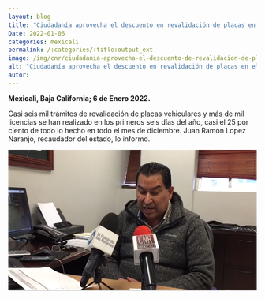 ```yaml
---
layout: blog
title: "Ciudadanía aprovecha el descuento en revalidación de placas en el arranque de enero de 2022"
Date: 2022-01-06
categories: mexicali
permalink: /:categories/:title:output_ext
image: /img/cnr/ciudadania-aprovecha-el-descuento-de-revalidacion-de-placas.png
alt: "Ciudadanía aprovecha el descuento en revalidación de placas en el arranque de enero de 2022"
autor:
---
```


**Mexicali, Baja California; 6 de Enero 2022.** 

Casi seis mil trámites de revalidación de placas vehiculares y más de mil licencias se han realizado en los primeros seis días del año, casi el 25 por ciento de todo lo hecho en todo el mes de diciembre. Juan Ramón Lopez Naranjo, recaudador del estado, lo informo.

<div id="carouselExampleSlidesOnly" class="carousel slide" data-ride="carousel">
  <div class="carousel-inner">
    <div class="carousel-item active">
       <img class="d-block w-100" src="/img/cnr/ciudadania-aprovecha-el-descuento-de-revalidacion-de-placas.png" loading="lazy"  alt="Ciudadanía aprovecha el descuento en revalidación de placas en el arranque de enero de 2022">
    </div>
  </div>
</div>